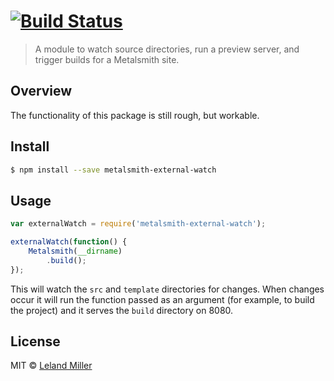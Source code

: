 #  [![Build Status](https://secure.travis-ci.org/lelandmiller/metalsmith-external-watch.png?branch=master)](http://travis-ci.org/lelandmiller/metalsmith-external-watch)

> A module to watch source directories, run a preview server, and trigger builds
> for a Metalsmith site.

## Overview

The functionality of this package is still rough, but workable.

## Install

```sh
$ npm install --save metalsmith-external-watch
```


## Usage

```js
var externalWatch = require('metalsmith-external-watch');

externalWatch(function() {
    Metalsmith(__dirname)
        .build();
});
```

This will watch the `src` and `template` directories for changes. When changes
occur it will run the function passed as an argument (for example, to build the
project) and it serves the `build` directory on 8080.


## License

MIT © [Leland Miller](http://www.lelandmiller.com)
